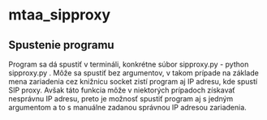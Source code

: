 # mtaa_sipproxy
## Spustenie programu

Program sa dá spustiť v termináli, konkrétne súbor sipproxy.py - python sipproxy.py <IP adresa>.
Môže sa spustiť bez argumentov, v takom prípade na základe mena zariadenia cez knižnicu socket
zistí program aj IP adresu, kde spustí SIP proxy. Avšak táto funkcia môže v niektorých prípadoch
získavať nesprávnu IP adresu, preto je možnosť spustiť program aj s jedným argumentom a to
s manuálne zadanou správnou IP adresou zariadenia.